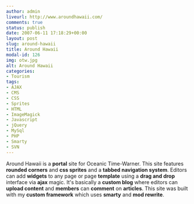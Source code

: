 ```yaml
---
author: admin
liveurl: http://www.aroundhawaii.com/
comments: true
status: publish
date: 2007-06-11 17:18:29+00:00
layout: post
slug: around-hawaii
title: Around Hawaii
modal-id: 126
img: otw.jpg
alt: Around Hawaii
categories:
- Tourism
tags:
- AJAX
- CMS
- CSS
- Sprites
- HTML
- ImageMagick
- Javascript
- jQuery
- MySql
- PHP
- Smarty
- SVN
---
```

Around Hawaii is a **portal** site for Oceanic Time-Warner. This site features **rounded corners** and **css sprites** and a **tabbed navigation system**. Editors can add **widgets** to any page or page **template** using a **drag and drop** interface via **ajax** magic. It's basically a **custom blog** where editors can **upload content** and **members** can **comment** on **articles**. This site was built with my **custom framework** which uses **smarty** and **mod rewrite**.

